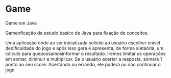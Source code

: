 # Game
Game em Java 

Gamenficação de estudo basico de Java para fixação de conceitos.

Uma aplicação onde ao ser inicializada solicite ao usuário escolher onível dedificuldade do jogo e após isso gera e apresenta, de forma aletaória, um cálculo para quepossamosinformar o resultado.
Iremos limitar as operações em somar, diminuir e multiplicar. Se o usuário acertar a resposta, somará 1 ponto ao seu score. Acertando ou errando, ele poderá ou não continuar o jogo
